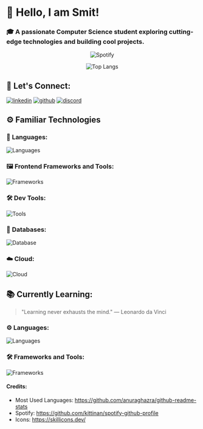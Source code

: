 # 👋 Hello, I am **Smit**!

### 🎓 A passionate **Computer Science student** exploring cutting-edge technologies and building cool projects.


<p align="center">
  <img src="https://spotify-github-profile.kittinanx.com/api/view?uid=fplkn5zdf35gtkfd9apnrxz4o&cover_image=true&theme=natemoo-re&show_offline=false&background_color=121212&interchange=false&bar_color=53b14f&bar_color_cover=false" alt="Spotify">
</p>


<p align="center">
  <img src="https://github-readme-stats.vercel.app/api/top-langs/?username=smit2553&layout=donut&theme=onedark" alt="Top Langs" />
</p>

## 🤝 Let's Connect:

[![linkedin](https://skillicons.dev/icons?i=linkedin)](https://linkedin.com/in/smitsd)
[![github](https://skillicons.dev/icons?i=github)](https://github.com/smit2553)
[![discord](https://skillicons.dev/icons?i=discord)](https://discord.com/users/1235752944834580551)


## ⚙️ Familiar Technologies

### 🚀 **Languages**:

![Languages](https://skillicons.dev/icons?i=py,cpp,java,js,html,css,postgres,sqlite,mongo,docker)

### 🖼️ **Frontend Frameworks and Tools**:

![Frameworks](https://skillicons.dev/icons?i=flask,react,bootstrap,tailwindcss,vite,next,d3,fastapi,flutter,figma)

### 🛠️ **Dev Tools**:

![Tools](https://skillicons.dev/icons?i=bun,npm,git,vscode,linux,github,docker,pycharm)

### 💾 **Databases**:

![Database](https://skillicons.dev/icons?i=mysql,postgres,sqlite,mongo)

### ☁️ **Cloud**:

![Cloud](https://skillicons.dev/icons?i=aws,heroku,vercel)

## 📚 Currently Learning:

> "Learning never exhausts the mind." — Leonardo da Vinci

### ⚙️ Languages:

![Languages](https://skillicons.dev/icons?i=go,ts)

### 🛠️ Frameworks and Tools:

![Frameworks](https://skillicons.dev/icons?i=svelte)





#### Credits:

- Most Used Languages: https://github.com/anuraghazra/github-readme-stats
- Spotify: https://github.com/kittinan/spotify-github-profile
- Icons: https://skillicons.dev/

